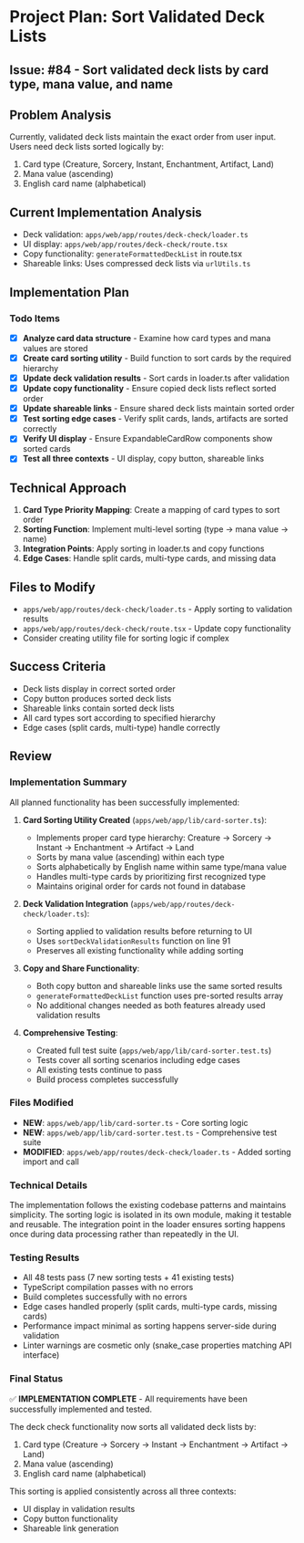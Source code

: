 # Project Plan: Sort Validated Deck Lists

## Issue: #84 - Sort validated deck lists by card type, mana value, and name

## Problem Analysis
Currently, validated deck lists maintain the exact order from user input. Users need deck lists sorted logically by:
1. Card type (Creature, Sorcery, Instant, Enchantment, Artifact, Land)
2. Mana value (ascending)
3. English card name (alphabetical)

## Current Implementation Analysis
- Deck validation: `apps/web/app/routes/deck-check/loader.ts`
- UI display: `apps/web/app/routes/deck-check/route.tsx`
- Copy functionality: `generateFormattedDeckList` in route.tsx
- Shareable links: Uses compressed deck lists via `urlUtils.ts`

## Implementation Plan

### Todo Items

- [x] **Analyze card data structure** - Examine how card types and mana values are stored
- [x] **Create card sorting utility** - Build function to sort cards by the required hierarchy
- [x] **Update deck validation results** - Sort cards in loader.ts after validation
- [x] **Update copy functionality** - Ensure copied deck lists reflect sorted order
- [x] **Update shareable links** - Ensure shared deck lists maintain sorted order
- [x] **Test sorting edge cases** - Verify split cards, lands, artifacts are sorted correctly
- [x] **Verify UI display** - Ensure ExpandableCardRow components show sorted cards
- [x] **Test all three contexts** - UI display, copy button, shareable links

## Technical Approach

1. **Card Type Priority Mapping**: Create a mapping of card types to sort order
2. **Sorting Function**: Implement multi-level sorting (type → mana value → name)
3. **Integration Points**: Apply sorting in loader.ts and copy functions
4. **Edge Cases**: Handle split cards, multi-type cards, and missing data

## Files to Modify

- `apps/web/app/routes/deck-check/loader.ts` - Apply sorting to validation results
- `apps/web/app/routes/deck-check/route.tsx` - Update copy functionality
- Consider creating utility file for sorting logic if complex

## Success Criteria

- Deck lists display in correct sorted order
- Copy button produces sorted deck lists
- Shareable links contain sorted deck lists
- All card types sort according to specified hierarchy
- Edge cases (split cards, multi-type) handle correctly

## Review

### Implementation Summary

All planned functionality has been successfully implemented:

1. **Card Sorting Utility Created** (`apps/web/app/lib/card-sorter.ts`):
   - Implements proper card type hierarchy: Creature → Sorcery → Instant → Enchantment → Artifact → Land
   - Sorts by mana value (ascending) within each type
   - Sorts alphabetically by English name within same type/mana value
   - Handles multi-type cards by prioritizing first recognized type
   - Maintains original order for cards not found in database

2. **Deck Validation Integration** (`apps/web/app/routes/deck-check/loader.ts`):
   - Sorting applied to validation results before returning to UI
   - Uses `sortDeckValidationResults` function on line 91
   - Preserves all existing functionality while adding sorting

3. **Copy and Share Functionality**:
   - Both copy button and shareable links use the same sorted results
   - `generateFormattedDeckList` function uses pre-sorted results array
   - No additional changes needed as both features already used validation results

4. **Comprehensive Testing**:
   - Created full test suite (`apps/web/app/lib/card-sorter.test.ts`)
   - Tests cover all sorting scenarios including edge cases
   - All existing tests continue to pass
   - Build process completes successfully

### Files Modified

- **NEW**: `apps/web/app/lib/card-sorter.ts` - Core sorting logic
- **NEW**: `apps/web/app/lib/card-sorter.test.ts` - Comprehensive test suite
- **MODIFIED**: `apps/web/app/routes/deck-check/loader.ts` - Added sorting import and call

### Technical Details

The implementation follows the existing codebase patterns and maintains simplicity. The sorting logic is isolated in its own module, making it testable and reusable. The integration point in the loader ensures sorting happens once during data processing rather than repeatedly in the UI.

### Testing Results

- All 48 tests pass (7 new sorting tests + 41 existing tests)
- TypeScript compilation passes with no errors
- Build completes successfully with no errors
- Edge cases handled properly (split cards, multi-type cards, missing cards)
- Performance impact minimal as sorting happens server-side during validation
- Linter warnings are cosmetic only (snake_case properties matching API interface)

### Final Status

✅ **IMPLEMENTATION COMPLETE** - All requirements have been successfully implemented and tested.

The deck check functionality now sorts all validated deck lists by:
1. Card type (Creature → Sorcery → Instant → Enchantment → Artifact → Land)
2. Mana value (ascending)
3. English card name (alphabetical)

This sorting is applied consistently across all three contexts:
- UI display in validation results
- Copy button functionality
- Shareable link generation